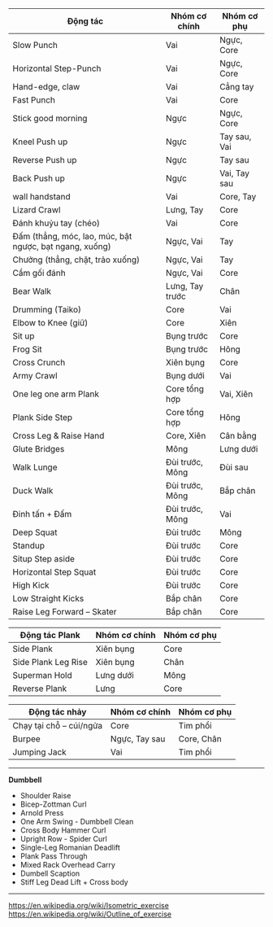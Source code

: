 | Động tác | Nhóm cơ chính | Nhóm cơ phụ |
|----------|---------------|-------------|
| Slow Punch | Vai | Ngực, Core |
| Horizontal Step-Punch | Vai | Ngực, Core |
| Hand-edge, claw | Vai | Cẳng tay |
| Fast Punch | Vai | Core |
| Stick good morning | Ngực | Ngực, Core |
| Kneel Push up | Ngực | Tay sau, Vai |
| Reverse Push up | Ngực | Tay sau |
| Back Push up | Ngực | Vai, Tay sau |
| wall handstand | Vai | Core, Tay |
| Lizard Crawl | Lưng, Tay | Core |
| Đánh khuỷu tay (chéo) | Vai | Core |
| Đấm (thẳng, móc, lao, múc, bật ngược, bạt ngang, xuống) | Ngực, Vai | Tay |
| Chưởng (thẳng, chặt, trảo xuống) | Ngực, Vai | Tay |
| Cầm gối đánh | Ngực, Vai | Core |
| Bear Walk | Lưng, Tay trước | Chân |
| Drumming (Taiko) | Core | Vai |
| Elbow to Knee (giữ) | Core | Xiên |
| Sit up | Bụng trước | Core  |
| Frog Sit | Bụng trước | Hông |
| Cross Crunch | Xiên bụng | Core |
| Army Crawl | Bụng dưới | Vai |
| One leg one arm Plank | Core tổng hợp | Vai, Xiên |
| Plank Side Step | Core tổng hợp | Hông |
| Cross Leg & Raise Hand | Core, Xiên | Cân bằng |
| Glute Bridges | Mông | Lưng dưới |
| Walk Lunge | Đùi trước, Mông | Đùi sau |
| Duck Walk | Đùi trước, Mông | Bắp chân |
| Đinh tấn + Đấm | Đùi trước, Mông | Vai |
| Deep Squat | Đùi trước | Mông |
| Standup | Đùi trước | Core |
| Situp Step aside | Đùi trước | Core |
| Horizontal Step Squat | Đùi trước | Core |
| High Kick | Đùi trước | Core |
| Low Straight Kicks | Bắp chân | Core |
| Raise Leg Forward – Skater | Bắp chân | Core |

| Động tác Plank | Nhóm cơ chính | Nhóm cơ phụ |
|----------|---------------|-------------|
| Side Plank | Xiên bụng | Core |
| Side Plank Leg Rise | Xiên bụng | Chân |
| Superman Hold | Lưng dưới | Mông |
| Reverse Plank | Lưng | Core |

| Động tác nhảy | Nhóm cơ chính | Nhóm cơ phụ |
|----------|---------------|-------------|
| Chạy tại chỗ – cúi/ngửa | Core | Tim phổi |
| Burpee | Ngực, Tay sau | Core, Chân |
| Jumping Jack | Vai | Tim phổi |

---
**Dumbbell**
+ Shoulder Raise
+ Bicep-Zottman Curl
+ Arnold Press
+ One Arm Swing - Dumbbell Clean
+ Cross Body Hammer Curl
+ Upright Row - Spider Curl
+ Single-Leg Romanian Deadlift
+ Plank Pass Through
+ Mixed Rack Overhead Carry
+ Dumbell Scaption
+ Stiff Leg Dead Lift + Cross body
  
---

https://en.wikipedia.org/wiki/Isometric_exercise
https://en.wikipedia.org/wiki/Outline_of_exercise







